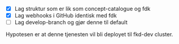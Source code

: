 - [x] Lag struktur som er lik som concept-catalogue og fdk
- [x] Lag webhooks i GitHub identisk med fdk
- [ ] Lag develop-branch og gjør denne til default

Hypotesen er at denne tjenesten vil bli deployet til fkd-dev cluster.
